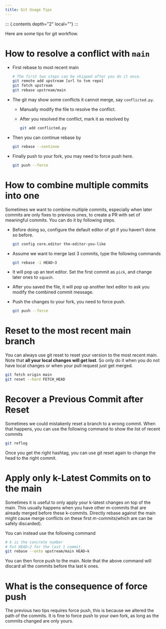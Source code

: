 ```yaml
---
title: Git Usage Tips
---
```


::: {.contents depth="2" local=""}
:::

Here are some tips for git workflow.

# How to resolve a conflict with `main`

-   First rebase to most recent main

    ``` bash
    # The first two steps can be skipped after you do it once.
    git remote add upstream [url to tvm repo]
    git fetch upstream
    git rebase upstream/main
    ```

-   The git may show some conflicts it cannot merge, say
    `conflicted.py`.

    -   Manually modify the file to resolve the conflict.

    -   After you resolved the conflict, mark it as resolved by

        ``` bash
        git add conflicted.py
        ```

-   Then you can continue rebase by

    ``` bash
    git rebase --continue
    ```

-   Finally push to your fork, you may need to force push here.

    ``` bash
    git push --force
    ```

# How to combine multiple commits into one

Sometimes we want to combine multiple commits, especially when later
commits are only fixes to previous ones, to create a PR with set of
meaningful commits. You can do it by following steps.

-   Before doing so, configure the default editor of git if you haven\'t
    done so before.

    ``` bash
    git config core.editor the-editor-you-like
    ```

-   Assume we want to merge last 3 commits, type the following commands

    ``` bash
    git rebase -i HEAD~3
    ```

-   It will pop up an text editor. Set the first commit as `pick`, and
    change later ones to `squash`.

-   After you saved the file, it will pop up another text editor to ask
    you modify the combined commit message.

-   Push the changes to your fork, you need to force push.

    ``` bash
    git push --force
    ```

# Reset to the most recent main branch

You can always use git reset to reset your version to the most recent
main. Note that **all your local changes will get lost**. So only do it
when you do not have local changes or when your pull request just get
merged.

``` bash
git fetch origin main
git reset --hard FETCH_HEAD
```

# Recover a Previous Commit after Reset

Sometimes we could mistakenly reset a branch to a wrong commit. When
that happens, you can use the following command to show the list of
recent commits

``` bash
git reflog
```

Once you get the right hashtag, you can use git reset again to change
the head to the right commit.

# Apply only k-Latest Commits on to the main

Sometimes it is useful to only apply your k-latest changes on top of the
main. This usually happens when you have other m-commits that are
already merged before these k-commits. Directly rebase against the main
might cause merge conflicts on these first m-commits(which are can be
safely discarded).

You can instead use the following command

``` bash
# k is the concrete number
# Put HEAD~2 for the last 1 commit.
git rebase --onto upstream/main HEAD~k
```

You can then force push to the main. Note that the above command will
discard all the commits before tha last k ones.

# What is the consequence of force push

The previous two tips requires force push, this is because we altered
the path of the commits. It is fine to force push to your own fork, as
long as the commits changed are only yours.
